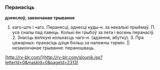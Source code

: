 ### Перанасіць
**дзеяслоў, закончанае трыванне**

1. каго-што і чаго. Перанесці, аднесці куды-н. за некалькі прыёмаў. П. усе снапы пад павець. Колькі ён грыбоў за лета і восень перанасіў. 2. Знасіць вялікую колькасць чаго-н. (адзення, абутку). 3. Пра цяжарных: пранасіць дзіця больш за належны тэрмін. || незакончанае трыванне: пераношваць.

<a rel="author">[http://rv-blr.com/](http://rv-blr.com/slounik.jsp?letterId=0&maskId=0&pageId=2313)</a>
